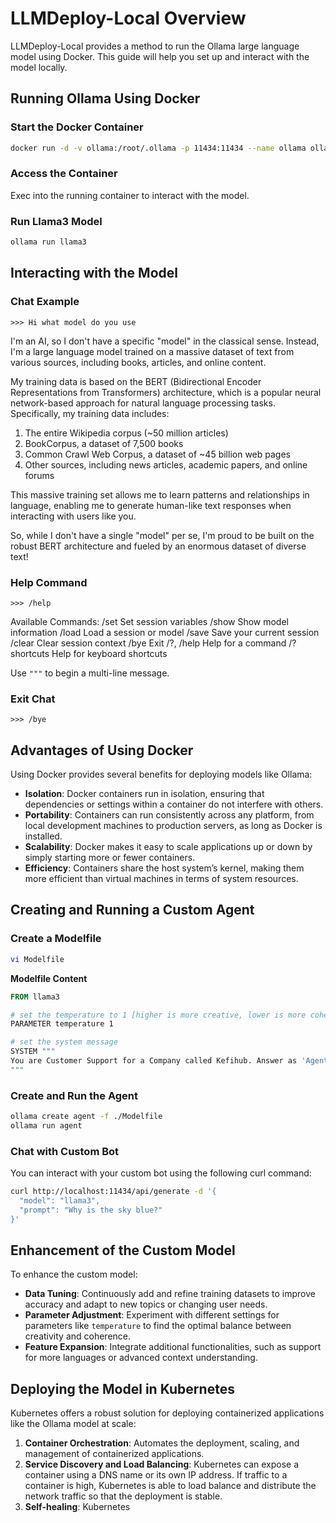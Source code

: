 # LLMDeploy-Local Overview

LLMDeploy-Local provides a method to run the Ollama large language model using Docker. This guide will help you set up and interact with the model locally.

## Running Ollama Using Docker

### Start the Docker Container

```sh
docker run -d -v ollama:/root/.ollama -p 11434:11434 --name ollama ollama/ollama
```

### Access the Container

Exec into the running container to interact with the model.

### Run Llama3 Model

```sh
ollama run llama3
```

## Interacting with the Model

### Chat Example

```plaintext
>>> Hi what model do you use
```

I'm an AI, so I don't have a specific "model" in the classical sense. Instead, I'm a large language model trained on a massive dataset of text from various sources, including books, articles, and online content.

My training data is based on the BERT (Bidirectional Encoder Representations from Transformers) architecture, which is a popular neural network-based approach for natural language processing tasks. Specifically, my training data includes:

1. The entire Wikipedia corpus (~50 million articles)
2. BookCorpus, a dataset of 7,500 books
3. Common Crawl Web Corpus, a dataset of ~45 billion web pages
4. Other sources, including news articles, academic papers, and online forums

This massive training set allows me to learn patterns and relationships in language, enabling me to generate human-like text responses when interacting with users like you.

So, while I don't have a single "model" per se, I'm proud to be built on the robust BERT architecture and fueled by an enormous dataset of diverse text!

### Help Command

```plaintext
>>> /help
```

Available Commands:
  /set            Set session variables
  /show           Show model information
  /load <model>   Load a session or model
  /save <model>   Save your current session
  /clear          Clear session context
  /bye            Exit
  /?, /help       Help for a command
  /? shortcuts    Help for keyboard shortcuts

Use `"""` to begin a multi-line message.

### Exit Chat

```plaintext
>>> /bye
```

## Advantages of Using Docker

Using Docker provides several benefits for deploying models like Ollama:

- **Isolation**: Docker containers run in isolation, ensuring that dependencies or settings within a container do not interfere with others.
- **Portability**: Containers can run consistently across any platform, from local development machines to production servers, as long as Docker is installed.
- **Scalability**: Docker makes it easy to scale applications up or down by simply starting more or fewer containers.
- **Efficiency**: Containers share the host system’s kernel, making them more efficient than virtual machines in terms of system resources.

## Creating and Running a Custom Agent

### Create a Modelfile

```sh
vi Modelfile
```

**Modelfile Content**

```Dockerfile
FROM llama3

# set the temperature to 1 [higher is more creative, lower is more coherent]
PARAMETER temperature 1

# set the system message
SYSTEM """
You are Customer Support for a Company called Kefihub. Answer as 'Agent Tina', the assistant, only.
"""
```

### Create and Run the Agent

```sh
ollama create agent -f ./Modelfile
ollama run agent
```

### Chat with Custom Bot

You can interact with your custom bot using the following curl command:

```sh
curl http://localhost:11434/api/generate -d '{
  "model": "llama3",
  "prompt": "Why is the sky blue?"
}'
```

## Enhancement of the Custom Model

To enhance the custom model:
- **Data Tuning**: Continuously add and refine training datasets to improve accuracy and adapt to new topics or changing user needs.
- **Parameter Adjustment**: Experiment with different settings for parameters like `temperature` to find the optimal balance between creativity and coherence.
- **Feature Expansion**: Integrate additional functionalities, such as support for more languages or advanced context understanding.

## Deploying the Model in Kubernetes

Kubernetes offers a robust solution for deploying containerized applications like the Ollama model at scale:

1. **Container Orchestration**: Automates the deployment, scaling, and management of containerized applications.
2. **Service Discovery and Load Balancing**: Kubernetes can expose a container using a DNS name or its own IP address. If traffic to a container is high, Kubernetes is able to load balance and distribute the network traffic so that the deployment is stable.
3. **Self-healing**: Kubernetes
